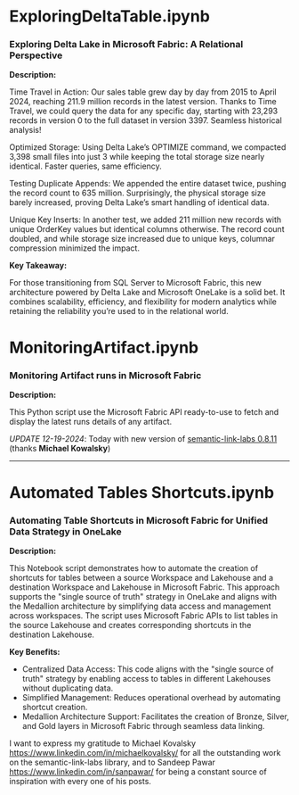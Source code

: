 # ExploringDeltaTable.ipynb

### Exploring Delta Lake in Microsoft Fabric: A Relational Perspective

**Description:**

Time Travel in Action: Our sales table grew day by day from 2015 to April 2024, reaching 211.9 million records in the latest version. Thanks to Time Travel, we could query the data for any specific day, starting with 23,293 records in version 0 to the full dataset in version 3397. Seamless historical analysis!

Optimized Storage: Using Delta Lake’s OPTIMIZE command, we compacted 3,398 small files into just 3 while keeping the total storage size nearly identical. Faster queries, same efficiency.

Testing Duplicate Appends: We appended the entire dataset twice, pushing the record count to 635 million. Surprisingly, the physical storage size barely increased, proving Delta Lake’s smart handling of identical data.

Unique Key Inserts: In another test, we added 211 million new records with unique OrderKey values but identical columns otherwise. The record count doubled, and while storage size increased due to unique keys, columnar compression minimized the impact.

**Key Takeaway:** 

For those transitioning from SQL Server to Microsoft Fabric, this new architecture powered by Delta Lake and Microsoft OneLake is a solid bet. It combines scalability, efficiency, and flexibility for modern analytics while retaining the reliability you’re used to in the relational world.


# MonitoringArtifact.ipynb

### Monitoring Artifact runs in Microsoft Fabric

**Description:**

This Python script use the Microsoft Fabric API ready-to-use to fetch and display the latest runs details of any artifact.

*UPDATE 12-19-2024*: Today with new version of [semantic-link-labs 0.8.11](https://github.com/microsoft/semantic-link-labs/releases/tag/0.8.11) (thanks **Michael Kowalsky**)
_____________________________________

# Automated Tables Shortcuts.ipynb

### Automating Table Shortcuts in Microsoft Fabric for Unified Data Strategy in OneLake

**Description:**

This Notebook script demonstrates how to automate the creation of shortcuts for tables between a source Workspace and Lakehouse and a destination Workspace and Lakehouse in Microsoft Fabric. This approach supports the "single source of truth" strategy in OneLake and aligns with the Medallion architecture by simplifying data access and management across workspaces. The script uses Microsoft Fabric APIs to list tables in the source Lakehouse and creates corresponding shortcuts in the destination Lakehouse.

**Key Benefits:**
- Centralized Data Access: This code aligns with the "single source of truth" strategy by enabling access to tables in different Lakehouses without duplicating data.
- Simplified Management: Reduces operational overhead by automating shortcut creation.
- Medallion Architecture Support: Facilitates the creation of Bronze, Silver, and Gold layers in Microsoft Fabric through seamless data linking.

I want to express my gratitude to Michael Kovalsky https://www.linkedin.com/in/michaelkovalsky/ for all the outstanding work on the semantic-link-labs library, and to Sandeep Pawar https://www.linkedin.com/in/sanpawar/ for being a constant source of inspiration with every one of his posts.
